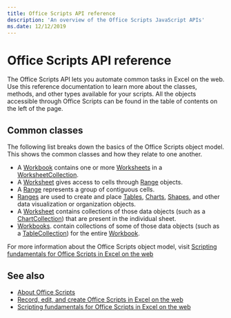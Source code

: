 ```yaml
---
title: Office Scripts API reference 
description: 'An overview of the Office Scripts JavaScript APIs'
ms.date: 12/12/2019
---
```


# Office Scripts API reference

The Office Scripts API lets you automate common tasks in Excel on the web. Use this reference documentation to learn more about the classes, methods, and other types available for your scripts. All the objects accessible through Office Scripts can be found in the table of contents on the left of the page.

## Common classes

The following list breaks down the basics of the Office Scripts object model. This shows the common classes and how they relate to one another.

- A [Workbook](/javascript/api/office-scripts/excel-scripts/excel.workbook) contains one or more [Worksheets](/javascript/api/office-scripts/excel-scripts/excel.worksheet) in a [WorksheetCollection](/javascript/api/office-scripts/excel-scripts/excel.worksheetcollection).
- A [Worksheet](/javascript/api/office-scripts/excel-scripts/excel.worksheet) gives access to cells through [Range](/javascript/api/office-scripts/excel-scripts/excel.range) objects.
- A [Range](/javascript/api/office-scripts/excel-scripts/excel.range) represents a group of contiguous cells.
- [Ranges](/javascript/api/office-scripts/excel-scripts/excel.range) are used to create and place [Tables](/javascript/api/office-scripts/excel-scripts/excel.table), [Charts](/javascript/api/office-scripts/excel-scripts/excel.chart), [Shapes](/javascript/api/office-scripts/excel-scripts/excel.shape), and other data visualization or organization objects.
- A [Worksheet](/javascript/api/office-scripts/excel-scripts/excel.worksheet) contains collections of those data objects (such as a [ChartCollection](/javascript/api/office-scripts/excel-scripts/excel.chartcollection)) that are present in the individual sheet.
- [Workbooks](/javascript/api/office-scripts/excel-scripts/excel.workbook). contain collections of some of those data objects (such as a [TableCollection](/javascript/api/office-scripts/excel-scripts/excel.tablecollection)) for the entire [Workbook](/javascript/api/office-scripts/excel-scripts/excel.workbook).

For more information about the Office Scripts object model, visit [Scripting fundamentals for Office Scripts in Excel on the web](/office/dev/scripts/develop/scripting-fundamentals)

## See also

- [About Office Scripts](/office/dev/scripts/overview/excel)
- [Record, edit, and create Office Scripts in Excel on the web](/office/dev/scripts/tutorials/excel-tutorial)
- [Scripting fundamentals for Office Scripts in Excel on the web](/office/dev/scripts/develop/scripting-fundamentals)
